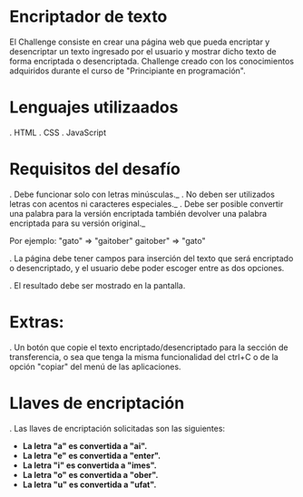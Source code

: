 # Encriptador de texto

El Challenge consiste en crear una página web que pueda encriptar y desencriptar un texto ingresado por el usuario y
mostrar dicho texto de forma encriptada o desencriptada. Challenge creado con los conocimientos adquiridos
durante el curso de "Principiante en programación".

# Lenguajes utilizaados

. HTML
. CSS
. JavaScript

# Requisitos del desafío 
. Debe funcionar solo con letras minúsculas._
. No deben ser utilizados letras con acentos ni caracteres especiales._
. Debe ser posible convertir una palabra para la versión encriptada también devolver una palabra encriptada para su versión original._

Por ejemplo:
"gato" => "gaitober"
gaitober" => "gato"

. La página debe tener campos para inserción del texto que será encriptado o desencriptado, y el usuario debe poder escoger entre as dos opciones.

. El resultado debe ser mostrado en la pantalla.

# Extras:
. Un botón que copie el texto encriptado/desencriptado para la sección de transferencia, o sea que tenga la misma funcionalidad del ctrl+C o de la opción "copiar" del menú de las aplicaciones.

# Llaves de encriptación

. Las llaves de encriptación solicitadas son las siguientes:

* **La letra "a" es convertida a "ai".**
* **La letra "e" es convertida a "enter".**
* **La letra "i" es convertida a "imes".**
* **La letra "o" es convertida a "ober".**
* **La letra "u" es convertida a "ufat".**